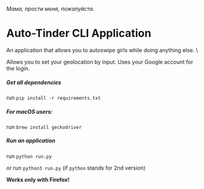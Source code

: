*Мама, прости меня, пожалуйста.*

# Auto-Tinder CLI Application
An application that allows you to autoswipe girls while doing anything else. \

Allows you to set your geolocation by input. 
Uses your Google account for the login.

##### Get all dependencies
run `pip install -r requirements.txt`

##### For macOS users:
run `brew install geckodriver`

##### Run an application
run `python run.py`

or run `python3 run.py` (if `python` stands for 2nd version)

**Works only with Firefox!**